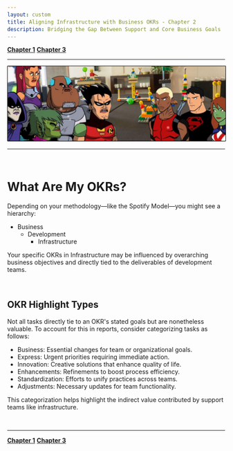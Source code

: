 ```yaml
---
layout: custom
title: Aligning Infrastructure with Business OKRs - Chapter 2
description: Bridging the Gap Between Support and Core Business Goals
---
```


<div class="nav-buttons">
  <a href="/pages/okr-chapter-1" class="custom-button right"><strong>Chapter 1</strong></a>
  <a href="/pages/okr-chapter-3" class="custom-button left"><strong>Chapter 3</strong></a>
</div>

---

<img class="myImg" src="../images/lsp/teen-titans-get-serious-lsp.png" alt="teen-titans-get-serious" style="border: 1px solid #000; border-radius: 1px; padding: 0px; cursor: pointer;">

---

<br>

# What Are My OKRs?
Depending on your methodology—like the Spotify Model—you might see a hierarchy:

- Business
  - Development
    - Infrastructure

Your specific OKRs in Infrastructure may be influenced by overarching business objectives and directly tied to the deliverables of development teams.

<br>

## OKR Highlight Types

Not all tasks directly tie to an OKR's stated goals but are nonetheless valuable. To account for this in reports, consider categorizing tasks as follows:

- Business: Essential changes for team or organizational goals.
- Express: Urgent priorities requiring immediate action.
- Innovation: Creative solutions that enhance quality of life.
- Enhancements: Refinements to boost process efficiency.
- Standardization: Efforts to unify practices across teams.
- Adjustments: Necessary updates for team functionality.

This categorization helps highlight the indirect value contributed by support teams like infrastructure.

<br>


---

<div class="nav-buttons">
  <a href="/pages/okr-chapter-1" class="custom-button right"><strong>Chapter 1</strong></a>
  <a href="/pages/okr-chapter-3" class="custom-button left"><strong>Chapter 3</strong></a>
</div>